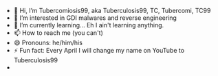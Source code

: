 - 👋 Hi, I’m Tubercomiosis99, aka Tuberculosis99, TC, Tubercomi, TC99
- 👀 I’m interested in GDI malwares and reverse engineering
- 🌱 I’m currently learning... Eh I ain't learning anything.
- 📫 How to reach me (you can't)
- 😄 Pronouns: he/him/his
- ⚡ Fun fact: Every April I will change my name on YouTube to Tuberculosis99
- <!--eggs-->

<!---
Tubercomiosis99/Tubercomiosis99 is a ✨ special ✨ repository because its `README.md` (this file) appears on your GitHub profile.
You can click the Preview link to take a look at your changes.
--->
